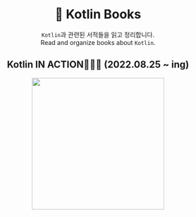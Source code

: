 <div align="center">

# 📖 Kotlin Books

 `Kotlin`과 관련된 서적들을 읽고 정리합니다.</br>
 Read and organize books about `Kotlin`.

## Kotlin IN ACTION🏃‍♂️🏃 (2022.08.25 ~ ing)
<a href="https://github.com/hyunjung-choi/kotlin-books/tree/main/Kotlin%20IN%20ACTION"><img src="https://user-images.githubusercontent.com/69616347/182115183-68c7b244-7d65-4356-8a61-eec2f0489055.png" width="300px"/></a>

</div>
